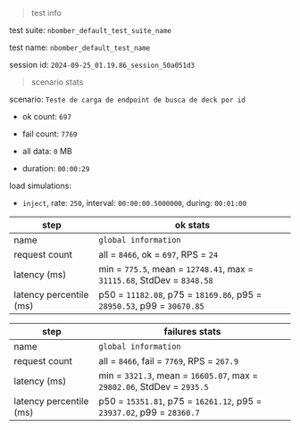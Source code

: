 > test info

test suite: `nbomber_default_test_suite_name`

test name: `nbomber_default_test_name`

session id: `2024-09-25_01.19.86_session_50a051d3`

> scenario stats

scenario: `Teste de carga de endpoint de busca de deck por id`

  - ok count: `697`

  - fail count: `7769`

  - all data: `0` MB

  - duration: `00:00:29`

load simulations:

  - `inject`, rate: `250`, interval: `00:00:00.5000000`, during: `00:01:00`

|step|ok stats|
|---|---|
|name|`global information`|
|request count|all = `8466`, ok = `697`, RPS = `24`|
|latency (ms)|min = `775.5`, mean = `12748.41`, max = `31115.68`, StdDev = `8348.58`|
|latency percentile (ms)|p50 = `11182.08`, p75 = `18169.86`, p95 = `28950.53`, p99 = `30670.85`|


|step|failures stats|
|---|---|
|name|`global information`|
|request count|all = `8466`, fail = `7769`, RPS = `267.9`|
|latency (ms)|min = `3321.3`, mean = `16605.07`, max = `29802.06`, StdDev = `2935.5`|
|latency percentile (ms)|p50 = `15351.81`, p75 = `16261.12`, p95 = `23937.02`, p99 = `28360.7`|




